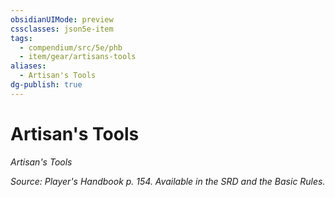 ```yaml
---
obsidianUIMode: preview
cssclasses: json5e-item
tags:
  - compendium/src/5e/phb
  - item/gear/artisans-tools
aliases:
  - Artisan's Tools
dg-publish: true
---
```

# Artisan's Tools
*Artisan's Tools*  


*Source: Player's Handbook p. 154. Available in the SRD and the Basic Rules.*